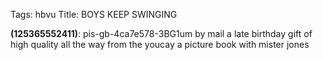 Tags: hbvu
Title: BOYS KEEP SWINGING
  
**(125365552411)**: pis-gb-4ca7e578-3BG1um by mail a late birthday gift of high quality all the way from the youcay a picture book with mister jones